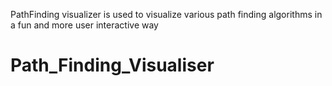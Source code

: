 PathFinding visualizer is used to visualize various path finding algorithms in a fun and more user interactive way
# Path_Finding_Visualiser
